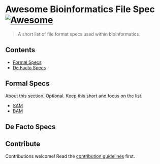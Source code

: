 # Awesome Bioinformatics File Spec [![Awesome](https://awesome.re/badge.svg)](https://awesome.re)

> A short list of file format specs used within bioinformatics.

## Contents

- [Formal Specs](#formal-specs)
- [De Facto Specs](#de-facto-specs)

## Formal Specs

About this section. Optional. Keep this short and focus on the list.

- [SAM](https://samtools.github.io/hts-specs/SAMv1.pdf)
- [BAM](https://samtools.github.io/hts-specs/SAMv1.pdf)

## De Facto Specs


## Contribute

Contributions welcome! Read the [contribution guidelines](contributing.md) first.
